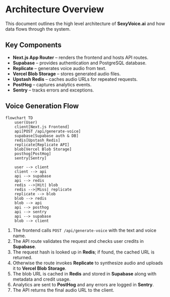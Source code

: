 # Architecture Overview

This document outlines the high level architecture of **SexyVoice.ai** and how data flows through the system.

## Key Components

- **Next.js App Router** – renders the frontend and hosts API routes.
- **Supabase** – provides authentication and PostgreSQL database.
- **Replicate** – generates voice audio from text.
- **Vercel Blob Storage** – stores generated audio files.
- **Upstash Redis** – caches audio URLs for repeated requests.
- **PostHog** – captures analytics events.
- **Sentry** – tracks errors and exceptions.

## Voice Generation Flow

```mermaid
flowchart TD
    user(User)
    client[Next.js Frontend]
    api[POST /api/generate-voice]
    supabase[Supabase auth & DB]
    redis[Upstash Redis]
    replicate[Replicate API]
    blob[Vercel Blob Storage]
    posthog[PostHog]
    sentry[Sentry]

    user --> client
    client --> api
    api --> supabase
    api --> redis
    redis -->|Hit| blob
    redis -->|Miss| replicate
    replicate --> blob
    blob --> redis
    blob --> api
    api --> posthog
    api --> sentry
    api --> supabase
    blob --> client
```

1. The frontend calls `POST /api/generate-voice` with the text and voice name.
2. The API route validates the request and checks user credits in **Supabase**.
3. The request hash is looked up in **Redis**; if found, the cached URL is returned.
4. Otherwise the route invokes **Replicate** to synthesize audio and uploads it to **Vercel Blob Storage**.
5. The blob URL is cached in **Redis** and stored in **Supabase** along with metadata and credit usage.
6. Analytics are sent to **PostHog** and any errors are logged in **Sentry**.
7. The API returns the final audio URL to the client.
